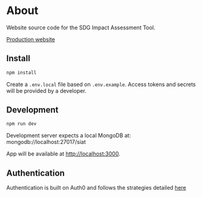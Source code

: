 # About

Website source code for the SDG Impact Assessment Tool.

[Production website](https://sdgimpactassessmenttool.org/)

## Install

```bash
npm install
```

Create a `.env.local` file based on `.env.example`. Access tokens and secrets will be provided by a developer.

## Development

```bash
npm run dev
```

Development server expects a local MongoDB at: mongodb://localhost:27017/siat

App will be available at [http://localhost:3000](http://localhost:3000).

## Authentication

Authentication is built on Auth0 and follows the strategies detailed [here](https://developer.auth0.com/resources/guides/web-app/nextjs/basic-authentication)
